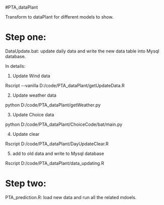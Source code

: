 #PTA_dataPlant

Transform to dataPlant for different models to show.

# Step one:

DataUpdate.bat: update daily data and write the new data table into Mysql database.

In details:

1) Update Wind data 

Rscript --vanilla D:/code/PTA_dataPlant/getUpdateData.R

2) Update weather data

python D:/code/PTA_dataPlant/getWeather.py

3) Update Choice data

python D:/code/PTA_dataPlant/ChoiceCode/bat/main.py

4) Update clear

Rscript D:/code/PTA_dataPlant/DayUpdateClear.R

5) add to old data and write to Mysql database

Rscript D:/code/PTA_dataPlant/data_updating.R


# Step two: 

PTA_prediction.R: load new data and run all the related mdoels.


